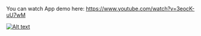 You can watch App demo here: https://www.youtube.com/watch?v=3eocK-uU7wM

[![Alt text](https://img.youtube.com/vi/3eocK-uU7wM/0.jpg)](https://www.youtube.com/watch?v=3eocK-uU7wM)
